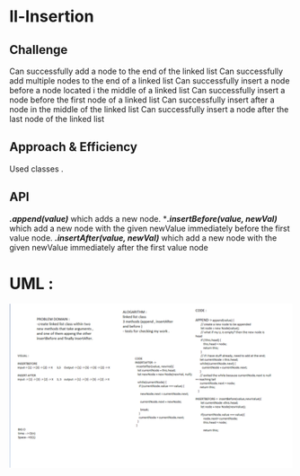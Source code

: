 
# ll-Insertion

## Challenge
Can successfully add a node to the end of the linked list
Can successfully add multiple nodes to the end of a linked list
Can successfully insert a node before a node located i the middle of a linked list
Can successfully insert a node before the first node of a linked list
Can successfully insert after a node in the middle of the linked list
Can successfully insert a node after the last node of the linked list

## Approach & Efficiency
Used classes .

## API
***.append(value)*** which adds a new node.
****.insertBefore(value, newVal)*** which add a new node with the given newValue immediately before the first value node.
***.insertAfter(value, newVal)*** which add a new node with the given newValue immediately after the first value node

# UML :
![GitHub Logo](./assests/ll-insertion.PNG)



